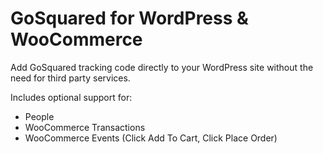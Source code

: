 # GoSquared for WordPress & WooCommerce
Add GoSquared tracking code directly to your WordPress site without the need for third party services.

Includes optional support for:
- People
- WooCommerce Transactions
- WooCommerce Events (Click Add To Cart, Click Place Order)
